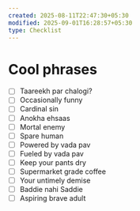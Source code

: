 ```yaml
---
created: 2025-08-11T22:47:30+05:30
modified: 2025-09-01T16:28:57+05:30
type: Checklist
---
```


# Cool phrases

- [ ] Taareekh par chalogi?
- [ ] Occasionally funny
- [ ] Cardinal sin
- [ ] Anokha ehsaas
- [ ] Mortal enemy 
- [ ] Spare human
- [ ] Powered by vada pav
- [ ] Fueled by vada pav
- [ ] Keep your pants dry
- [ ] Supermarket grade coffee
- [ ] Your untimely demise
- [ ] Baddie nahi Saddie
- [ ] Aspiring brave adult
